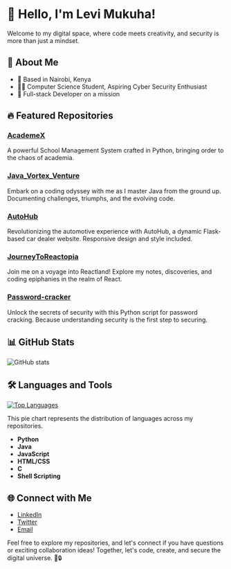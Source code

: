 # 👋 Hello, I'm Levi Mukuha!

Welcome to my digital space, where code meets creativity, and security is more than just a mindset.

## 🚀 About Me

- 📍 Based in Nairobi, Kenya
- 👨‍💻 Computer Science Student, Aspiring Cyber Security Enthusiast
- 💼 Full-stack Developer on a mission

## 🔥 Featured Repositories

### [AcademeX](https://github.com/Levi-LMN/AcademeX)
A powerful School Management System crafted in Python, bringing order to the chaos of academia.

### [Java_Vortex_Venture](https://github.com/Levi-LMN/Java_Vortex_Venture)
Embark on a coding odyssey with me as I master Java from the ground up. Documenting challenges, triumphs, and the evolving code.

### [AutoHub](https://github.com/Levi-LMN/AutoHub)
Revolutionizing the automotive experience with AutoHub, a dynamic Flask-based car dealer website. Responsive design and style included.

### [JourneyToReactopia](https://github.com/Levi-LMN/JourneyToReactopia)
Join me on a voyage into Reactland! Explore my notes, discoveries, and coding epiphanies in the realm of React.

### [Password-cracker](https://github.com/Levi-LMN/Password-cracker)
Unlock the secrets of security with this Python script for password cracking. Because understanding security is the first step to securing.

## 📊 GitHub Stats

![GitHub stats](https://github-readme-stats.vercel.app/api?username=Levi-LMN&show_icons=true&theme=radical)

## 🛠️ Languages and Tools

[![Top Languages](https://img.shields.io/github/languages/top/Levi-LMN/Levi-LMN?style=for-the-badge&logoColor=white)](https://github.com/Levi-LMN)

This pie chart represents the distribution of languages across my repositories.

- **Python**
- **Java**
- **JavaScript**
- **HTML/CSS**
- **C**
- **Shell Scripting**

## 🌐 Connect with Me

- [LinkedIn](https://www.linkedin.com/in/levi-mukuha/)
- [Twitter](https://twitter.com/YourTwitterHandle)
- [Email](mailto:your.email@example.com)

Feel free to explore my repositories, and let's connect if you have questions or exciting collaboration ideas! Together, let's code, create, and secure the digital universe. 🚀🔒
